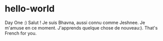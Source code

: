 # hello-world
Day One :)
Salut !
Je suis Bhavna, aussi connu comme Jeshnee. Je m'amuse en ce moment. J'apprends quelque chose de nouveau:). That's French for you.
